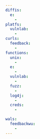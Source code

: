 ```yaml
---
diffis:
  e:
    -
platfs:
  vulnlab:
    -
curls:
  feedback:
    -
functions:
  unix:
    -
  e:
    -
  vulnlab:
    -
  fuzz:
    -
  log4j:
    -
  creds:
    -

wals:
  feedbackwu:
    -
---
```

